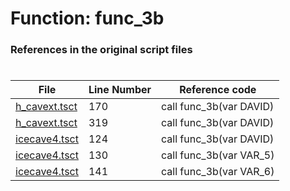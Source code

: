 # Function: func_3b 
### References in the original script files

#

| File | Line Number | Reference code |
| --- | --- | --- |
| [h_cavext.tsct](../../../out/h_cavext.tsct#L170) | 170 | call func_3b(var DAVID) |
| [h_cavext.tsct](../../../out/h_cavext.tsct#L319) | 319 | call func_3b(var DAVID) |
| [icecave4.tsct](../../../out/icecave4.tsct#L124) | 124 | call func_3b(var DAVID) |
| [icecave4.tsct](../../../out/icecave4.tsct#L130) | 130 | call func_3b(var VAR_5) |
| [icecave4.tsct](../../../out/icecave4.tsct#L141) | 141 | call func_3b(var VAR_6) |
